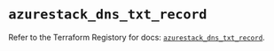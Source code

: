# `azurestack_dns_txt_record`

Refer to the Terraform Registory for docs: [`azurestack_dns_txt_record`](https://www.terraform.io/docs/providers/azurestack/r/dns_txt_record).
